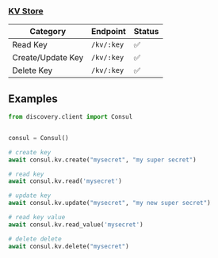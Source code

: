 ### [KV Store](https://developer.hashicorp.com/consul/api-docs/kv)

Category | Endpoint | Status
-------- | -------- | ------
Read Key | `/kv/:key` | ✅
Create/Update Key | `/kv/:key` | ✅
Delete Key | `/kv/:key` | ✅

## Examples

```python
from discovery.client import Consul


consul = Consul()

# create key
await consul.kv.create("mysecret", "my super secret")

# read key
await consul.kv.read('mysecret')

# update key
await consul.kv.update("mysecret", "my new super secret")

# read key value
await consul.kv.read_value('mysecret')

# delete delete
await consul.kv.delete("mysecret")
```
